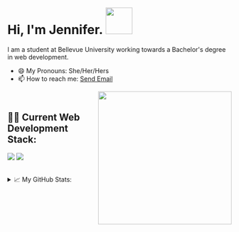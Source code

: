 <head><meta name="google-site-verification" content="KPXGqtLuc0kMeEg_6Wd18Cqw7S42FuiN0-Jou2kWDRM" /></head>

<h1>Hi, I'm Jennifer. <img src="https://media.giphy.com/media/3owyplYLWlGFQk9mF2/giphy.gif" width="60"></h1>
<p>I am a student at Bellevue University working towards a Bachelor's degree in web development.</p>
<ul>
  <li>😄 My Pronouns: She/Her/Hers</li>
  <li>📫 How to reach me: <a href="mailto:jhoitenga@gmail.com">Send Email</a></li>
</ul>
<img align="right" src="https://media.giphy.com/media/ZVik7pBtu9dNS/giphy.gif" width="300">

<br/>
<h2>👨‍💻 Current Web Development Stack:</h2>
<p><img src="https://img.shields.io/badge/HTML5-E34F26?style=for-the-badge&logo=html5&logoColor=white" />
<img src="https://img.shields.io/badge/CSS3-1572B6?style=for-the-badge&logo=css3&logoColor=white" /></p>
<br/>
<details>
  
<summary>
  📈 My GitHub Stats:
</summary>
<br/>
<img src="https://github-readme-stats-sage-gamma-12.vercel.app/api?username=jhoitenga&show_icons=true&theme=material-palenight" alt="jhoitenga" />
<br/>
<br/>

![Top Langs](https://github-readme-stats.vercel.app/api/top-langs/?username=jhoitenga)

<a href="https://visitorbadge.io/status?path=https%3A%2F%2Fgithub.com%2Fjhoitenga"><img src="https://api.visitorbadge.io/api/visitors?path=https%3A%2F%2Fgithub.com%2Fjhoitenga&countColor=%23697689&style=plastic" /></a>


</details>
